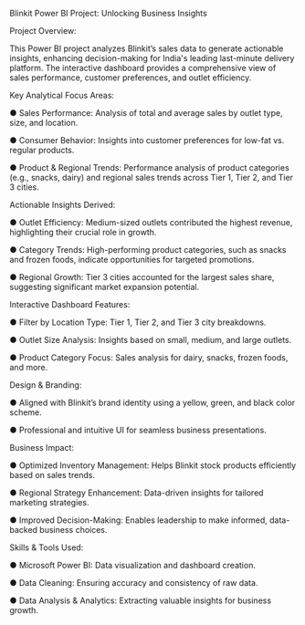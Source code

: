 Blinkit Power BI Project: Unlocking Business Insights

Project Overview:

This Power BI project analyzes Blinkit’s sales data to generate actionable insights, enhancing decision-making for India's leading last-minute delivery platform. The interactive dashboard provides a comprehensive view of sales performance, customer preferences, and outlet efficiency.

Key Analytical Focus Areas:

● Sales Performance: Analysis of total and average sales by outlet type, size, and location.

● Consumer Behavior: Insights into customer preferences for low-fat vs. regular products.

● Product & Regional Trends: Performance analysis of product categories (e.g., snacks, dairy) and regional sales trends across Tier 1, Tier 2, and Tier 3 cities.

Actionable Insights Derived:

● Outlet Efficiency: Medium-sized outlets contributed the highest revenue, highlighting their crucial role in growth.

● Category Trends: High-performing product categories, such as snacks and frozen foods, indicate opportunities for targeted promotions.

● Regional Growth: Tier 3 cities accounted for the largest sales share, suggesting significant market expansion potential.

Interactive Dashboard Features:

● Filter by Location Type: Tier 1, Tier 2, and Tier 3 city breakdowns.

● Outlet Size Analysis: Insights based on small, medium, and large outlets.

● Product Category Focus: Sales analysis for dairy, snacks, frozen foods, and more.

Design & Branding:

● Aligned with Blinkit’s brand identity using a yellow, green, and black color scheme.

● Professional and intuitive UI for seamless business presentations.

Business Impact:

● Optimized Inventory Management: Helps Blinkit stock products efficiently based on sales trends.

● Regional Strategy Enhancement: Data-driven insights for tailored marketing strategies.

● Improved Decision-Making: Enables leadership to make informed, data-backed business choices.

Skills & Tools Used:

● Microsoft Power BI: Data visualization and dashboard creation.

● Data Cleaning: Ensuring accuracy and consistency of raw data.

● Data Analysis & Analytics: Extracting valuable insights for business growth.
